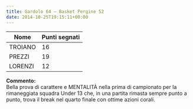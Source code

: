```yaml
---
title: Gardolo 64 – Basket Pergine 52
date: 2014-10-25T19:15:11+00:00
---
```

| **Nome** | **Punti segnati** |
| -------- | ----------------- |
| TROIANO | 16 |
| PREZZI | 19 |
| LORENZI | 12 |

**Commento:**  
Bella prova di carattere e MENTALITÀ nella prima di campionato per la rimaneggiata squadra Under 13 che, in una partita rimasta sempre punto a punto, trova il break nel quarto finale con ottime azioni corali.